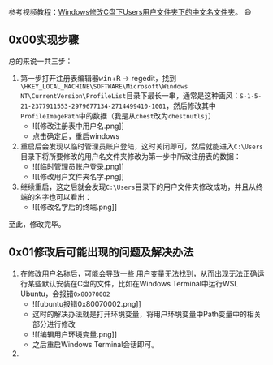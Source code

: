 参考视频教程：[Windows修改C盘下Users用户文件夹下的中文名文件夹](https://www.bilibili.com/video/BV1eN4y157vj)。
😄

## 0x00实现步骤
总的来说一共三步：
1. 第一步打开注册表编辑器<kbd>win</kbd>+<kbd>R</kbd> $\rightarrow$ regedit，找到`\HKEY_LOCAL_MACHINE\SOFTWARE\Microsoft\Windows NT\CurrentVersion\ProfileList`目录下最长一串，通常是这种画风：`S-1-5-21-2377911553-2979677134-2714499410-1001`，然后修改其中`ProfileImagePath`中的数据（我是从`chest`改为`chestnutlsj`）
	- ![[修改注册表中用户名.png]]
	- 点击确定后，重启windows
2. 重启后会发现以临时管理员账户登陆，这时关闭即可，然后就能进入`C:\Users`目录下将所要修改的用户名文件夹修改为第一步中所改注册表的数据：
	- ![[临时管理员账户登录.png]]
	- ![[修改用户文件夹名字.png]]
3. 继续重启，这之后就会发现`C:\Users`目录下的用户文件夹修改成功，并且从终端的名字也可以看出：
	- ![[修改名字后的终端.png]]

至此，修改完毕。

## 0x01修改后可能出现的问题及解决办法
1. 在修改用户名称后，可能会导致一些 用户变量无法找到，从而出现无法正确运行某些默认安装在C盘的文件，比如在Windows Terminal中运行WSL Ubuntu，会报错`0x80070002`
	- ![[ubuntu报错0x80070002.png]]
	- 这时的解决办法就是打开环境变量，将用户环境变量中Path变量中的相关部分进行修改
	- ![[编辑用户环境变量.png]]
	- 之后重启Windows Terminal会话即可。
2. 